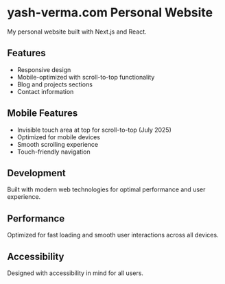 # yash-verma.com Personal Website

My personal website built with Next.js and React.

## Features

- Responsive design
- Mobile-optimized with scroll-to-top functionality
- Blog and projects sections
- Contact information

## Mobile Features

- Invisible touch area at top for scroll-to-top (July 2025)
- Optimized for mobile devices
- Smooth scrolling experience
- Touch-friendly navigation

## Development

Built with modern web technologies for optimal performance and user experience.

## Performance

Optimized for fast loading and smooth user interactions across all devices.

## Accessibility

Designed with accessibility in mind for all users.
